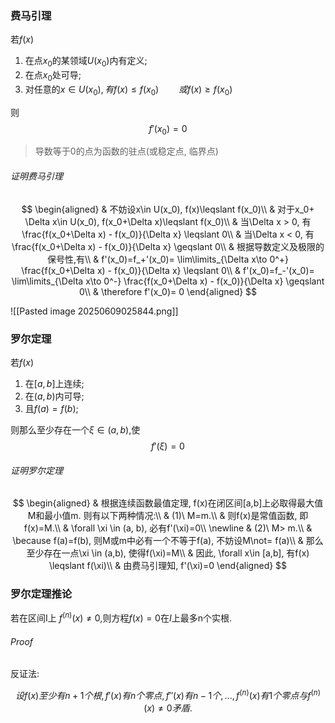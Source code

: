 ### 费马引理

若$f(x)$

1. 在点$x_0$的某领域$U(x_0)$内有定义;
2. 在点$x_0$处可导;
3. 对任意的$x\in U(x_0), 有f(x)\leqslant f(x_0)\qquad 或f(x)\geqslant f(x_0)$

则
$$f'(x_0)=0$$

> 导数等于0的点为函数的驻点(或稳定点, 临界点)

###### 证明费马引理

$$
\begin{aligned}
	& 不妨设x\in U(x_0), f(x)\leqslant f(x_0)\\
	& 对于x_0+ \Delta x\in U(x_0), f(x_0+\Delta x)\leqslant f(x_0)\\
	& 当\Delta x > 0, 有\frac{f(x_0+\Delta x) - f(x_0)}{\Delta x} \leqslant 0\\
	& 当\Delta x < 0, 有\frac{f(x_0+\Delta x) - f(x_0)}{\Delta x} \geqslant 0\\
	& 根据导数定义及极限的保号性,有\\
	& f'(x_0)=f_+'(x_0)= \lim\limits_{\Delta x\to 0^+} \frac{f(x_0+\Delta x) - f(x_0)}{\Delta x} \leqslant 0\\
	& f'(x_0)=f_-'(x_0)= \lim\limits_{\Delta x\to 0^-} \frac{f(x_0+\Delta x) - f(x_0)}{\Delta x} \geqslant 0\\
	& \therefore f'(x_0)= 0
\end{aligned}
$$

![[Pasted image 20250609025844.png]]

### 罗尔定理

若$f(x)$

1. 在$[a,b]$上连续;
2. 在$(a,b)$内可导;
3. 且$f(a)=f(b)$;

则那么至少存在一个$\xi \in (a, b)$,使
$$f'(\xi)=0$$

###### 证明罗尔定理

$$
\begin{aligned}
	& 根据连续函数最值定理, f(x)在闭区间[a,b]上必取得最大值M和最小值m. 则有以下两种情况:\\
	& (1)\ M=m.\\
	& 则f(x)是常值函数, 即f(x)=M.\\
	& \forall \xi \in (a, b), 必有f'(\xi)=0\\
	\newline
	& (2)\ M> m.\\
	& \because f(a)=f(b), 则M或m中必有一个不等于f(a), 不妨设M\not= f(a)\\
	& 那么至少存在一点\xi \in (a,b), 使得f(\xi)=M\\
	& 因此, \forall x\in [a,b], 有f(x) \leqslant f(\xi)\\
	& 由费马引理知, f'(\xi)=0
\end{aligned}
$$

### 罗尔定理推论

若在区间$Ⅰ$上 $f^{(n)}(x)\not=0$,则方程$f(x)=0$在$I$上最多n个实根.

###### Proof

反证法:

$$
设f(x)至少有n+1个根,f'(x)有n个零点,f''(x)有n-1个,..., f^{(n)}(x)有1个零点与f^{(n)}(x)\not=0矛盾.
$$
